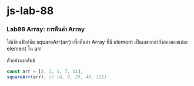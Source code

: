 # js-lab-88
### Lab88 Array: การคืนค่า Array
ให้เขียนฟังก์ชัน squareArr(arr) เพื่อคืนค่า Array ที่มี element เป็นเลขยกกำลังสองของแต่ละ element ใน arr

ตัวอย่างผลลัพธ์

```JavaScript
const arr = [2, 3, 5, 7, 11];
squareArr(arr); // [4, 9, 25, 49, 121]
```
